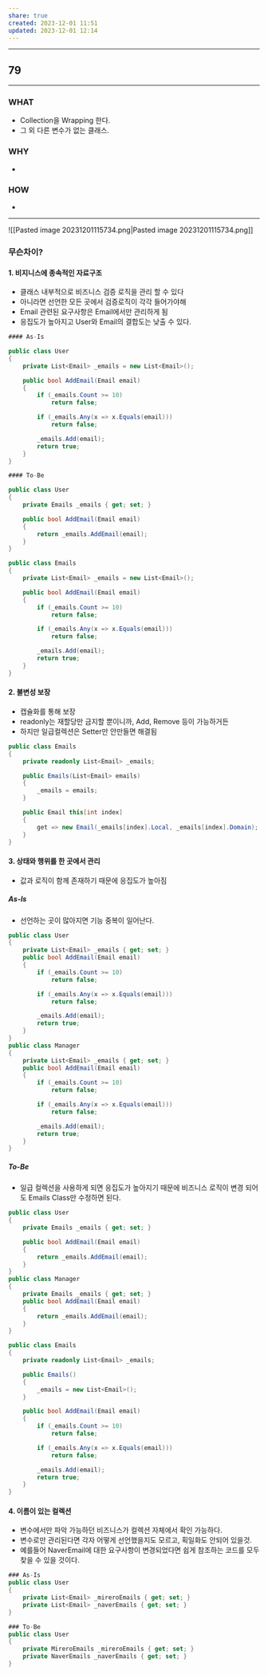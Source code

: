 ```yaml
---
share: true
created: 2023-12-01 11:51
updated: 2023-12-01 12:14
---
```


---
## 79
---
### WHAT
- Collection을 Wrapping 한다.
- 그 외 다른 변수가 없는 클래스.
### WHY
- 
### HOW
- 
---
![[Pasted image 20231201115734.png|Pasted image 20231201115734.png]]

### 무슨차이?

#### 1. 비지니스에 종속적인 자료구조
- 클래스 내부적으로 비즈니스 검증 로직을 관리 할 수 있다
- 아니라면 선언한 모든 곳에서 검증로직이 각각 들어가야해
- Email 관련된 요구사항은 Email에서만 관리하게 됨
- 응집도가 높아지고 User와 Email의 결합도는 낮출 수 있다.
```c#
#### As-Is

public class User
{
    private List<Email> _emails = new List<Email>();

    public bool AddEmail(Email email)
    {
        if (_emails.Count >= 10)
            return false;

        if (_emails.Any(x => x.Equals(email)))
            return false;

        _emails.Add(email);
        return true;
    }
}
```

```c#
#### To-Be

public class User
{
    private Emails _emails { get; set; }

    public bool AddEmail(Email email)
    {
        return _emails.AddEmail(email);
    }
}

public class Emails
{
    private List<Email> _emails = new List<Email>();

    public bool AddEmail(Email email)
    {
        if (_emails.Count >= 10)
            return false;

        if (_emails.Any(x => x.Equals(email)))
            return false;

        _emails.Add(email);
        return true;
    }
}
```


#### 2. 불변성 보장
- 캡슐화를 통해 보장
- readonly는 재할당만 금지할 뿐이니까, Add, Remove 등이 가능하거든
- 하지만 일급컬렉션은 Setter만 안만들면 해결됨
```c#
public class Emails
{
    private readonly List<Email> _emails;

    public Emails(List<Email> emails)
    {
        _emails = emails;
    }

    public Email this[int index] 
    { 
	    get => new Email(_emails[index].Local, _emails[index].Domain); 
	}
}
```

#### 3. 상태와 행위를 한 곳에서 관리
- 값과 로직이 함께 존재하기 때문에 응집도가 높아짐

##### As-Is
- 선언하는 곳이 많아지면 기능 중복이 일어난다.
```c#
public class User
{
    private List<Email> _emails { get; set; }
    public bool AddEmail(Email email)
    {
        if (_emails.Count >= 10)
            return false;

        if (_emails.Any(x => x.Equals(email)))
            return false;

        _emails.Add(email);
        return true;
    }
}
public class Manager
{
    private List<Email> _emails { get; set; }
    public bool AddEmail(Email email)
    {
        if (_emails.Count >= 10)
            return false;

        if (_emails.Any(x => x.Equals(email)))
            return false;

        _emails.Add(email);
        return true;
    }
}
```

##### To-Be
- 일급 컬렉션을 사용하게 되면 응집도가 높아지기 때문에 비즈니스 로직이 변경 되어도 Emails Class만 수정하면 된다.

```c#
public class User
{
    private Emails _emails { get; set; }

    public bool AddEmail(Email email)
    {
        return _emails.AddEmail(email);
    }
}
public class Manager
{
    private Emails _emails { get; set; }
    public bool AddEmail(Email email)
    {
        return _emails.AddEmail(email);
    }
}

public class Emails
{
    private readonly List<Email> _emails;

    public Emails()
    {
        _emails = new List<Email>();
    }

    public bool AddEmail(Email email)
    {
        if (_emails.Count >= 10)
            return false;

        if (_emails.Any(x => x.Equals(email)))
            return false;

        _emails.Add(email);
        return true;
    }
}
```

#### 4. 이름이 있는 컬렉션
- 변수에서만 파악 가능하던 비즈니스가 컬렉션 자체에서 확인 가능하다.
- 변수로만 관리된다면 각자 어떻게 선언했을지도 모르고, 획일화도 안되어 있을것.
- 예를들어 NaverEmail에 대한 요구사항이 변경되었다면 쉽게 참조하는 코드를 모두 찾을 수 있을 것이다.
```c#
### As-Is
public class User
{
    private List<Email> _mireroEmails { get; set; }
    private List<Email> _naverEmails { get; set; }
}

### To-Be
public class User
{
    private MireroEmails _mireroEmails { get; set; }
    private NaverEmails _naverEmails { get; set; }
}

```
